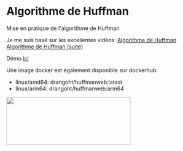 # Algorithme de Huffman
 Mise en pratique de l'algorithme de Huffman

Je me suis basé sur les excellentes vidéos:
[Algorithme de Huffman](https://www.youtube.com/watch?v=915H9d5U7_E&ab_channel=%C3%80lad%C3%A9couvertedesgraphes)
[Algorithme de Huffman (suite)](https://www.youtube.com/watch?v=7w5gDAlUmXY&ab_channel=%C3%80lad%C3%A9couvertedesgraphes)

Démo [ici](https://huffmanweb.thognard.net)

Une image docker est également disponible sur dockerhub: 
- linux/amd64: drangoht/huffmanweb:latest
- linux/arm64: drangoht/huffmanweb:arm64

[<img src="https://play.google.com/intl/en_us/badges/static/images/badges/fr_badge_web_generic.png" width="323px" height="125x">](https://play.google.com/store/apps/details?id=com.drangoht.huffmanplayground.mobile.client&pcampaignid=pcampaignidMKT-Other-global-all-co-prtnr-py-PartBadge-Mar2515-1)
